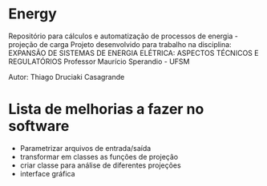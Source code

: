 # Energy

Repositório para cálculos e automatização de processos de energia - projeção de carga
Projeto desenvolvido para trabalho na disciplina: EXPANSÃO DE SISTEMAS DE ENERGIA ELÉTRICA: ASPECTOS TÉCNICOS E REGULATÓRIOS 
Professor Maurício Sperandio - UFSM

Autor: Thiago Druciaki Casagrande

# Lista de melhorias a fazer no software
- Parametrizar arquivos de entrada/saída
- transformar em classes as funções de projeção
- criar classe para análise de diferentes projeções
- interface gráfica
